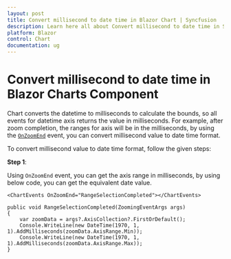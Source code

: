 ```yaml
---
layout: post
title: Convert millisecond to date time in Blazor Chart | Syncfusion
description: Learn here all about Convert millisecond to date time in Syncfusion Blazor Charts component and more.
platform: Blazor
control: Chart
documentation: ug
---
```


<!-- markdownlint-disable MD036 -->

# Convert millisecond to date time in Blazor Charts Component

Chart converts the datetime to milliseconds to calculate the bounds, so all events for datetime axis returns the value in milliseconds. For example, after zoom completion, the ranges for axis will be in the milliseconds, by using the [`OnZoomEnd`](https://help.syncfusion.com/cr/blazor/Syncfusion.Blazor.Charts.ChartEvents.html#Syncfusion_Blazor_Charts_ChartEvents_OnZoomEnd) event, you can convert millisecond value to date time format.

To convert millisecond value to date time format, follow the given steps:

**Step 1**:

Using `OnZoomEnd` event, you can get the axis range in milliseconds, by using below code, you can get the equivalent date value.

```
<ChartEvents OnZoomEnd="RangeSelectionCompleted"></ChartEvents>

public void RangeSelectionCompleted(ZoomingEventArgs args)
{
    var zoomData = args?.AxisCollection?.FirstOrDefault();
    Console.WriteLine(new DateTime(1970, 1, 1).AddMilliseconds(zoomData.AxisRange.Min));
    Console.WriteLine(new DateTime(1970, 1, 1).AddMilliseconds(zoomData.AxisRange.Max));
}

```